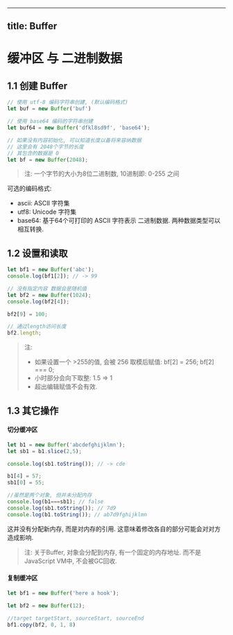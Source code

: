 
---
  title: Buffer
---

# 缓冲区 与 二进制数据

## 1.1 创建 Buffer

```js
// 使用 utf-8 编码字符串创建, (默认编码格式)
let buf = new Buffer('buf')

// 使用 base64 编码的字符串创建
let buf64 = new Buffer('dfkl8sd9f', 'base64');

// 如果没有内容初始化, 可以知道长度以备将来容纳数据
// 这里会有 2048个字节的长度
// 其包含的数据是 0
let bf = new Buffer(2048);

```

> 注: 一个字节的大小为8位二进制数, 10进制即: 0-255 之间

可选的编码格式:

- ascii: ASCII 字符集
- utf8: Unicode 字符集
- base64: 基于64个可打印的 ASCII 字符表示 二进制数据. 两种数据类型可以相互转换.

## 1.2 设置和读取

```js
let bf1 = new Buffer('abc');
console.log(bf1[2]); // -> 99

// 没有指定内容 数据会是随机值
let bf2 = new Buffer(1024);
console.log(bf2[4]);

bf2[9] = 100;

// 通过length访问长度
bf2.length;

```

> 注:
> - 如果设置一个 >255的值, 会被 256 取模后赋值: bf[2] = 256; bf[2] === 0;
> - 小时部分会向下取整: 1.5 => 1
> - 超出编辑赋值不会有效.

## 1.3 其它操作

#### 切分缓冲区

```js
let b1 = new Buffer('abcdefghijklmn');
let sb1 = b1.slice(2,5);

console.log(sb1.toString()); // -> cde

b1[4] = 57;
sb1[0] = 55;

//虽然是两个对象, 但并未分配内存
console.log(b1===sb1); // false
console.log(sb1.toString()); // 7d9
console.log(b1.toString()); // ab7d9fghijklmn

```

这并没有分配新内存, 而是对内存的引用. 这意味着修改各自的部分可能会对对方造成影响.

> 注: 关于Buffer, 对象会分配到内存, 有一个固定的内存地址. 而不是 JavaScript VM中, 不会被GC回收.

#### 复制缓冲区

```js
let bf1 = new Buffer('here a hook');

let bf2 = new Buffer(12);

//target targetStart, sourceStart, sourceEnd
bf1.copy(bf2, 0, 1, 8)

```
